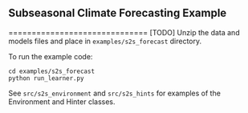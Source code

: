 
## Subseasonal Climate Forecasting Example
==============================
[TODO] Unzip the data and models files and place in `examples/s2s_forecast` directory.

To run the example code:
```
cd examples/s2s_forecast
python run_learner.py
```

See `src/s2s_environment` and `src/s2s_hints` for examples of the Environment and Hinter classes.